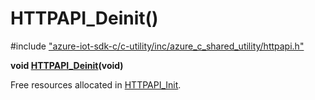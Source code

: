 # HTTPAPI_Deinit()

\#include ["azure-iot-sdk-c/c-utility/inc/azure_c_shared_utility/httpapi.h"](../iot-c-ref-httpapi-h.md)  

**void [HTTPAPI_Deinit](#httpapi_8h_1a0746eed2ddbd3cf46ec5f015ceb32305)(void)**

Free resources allocated in [HTTPAPI_Init](#httpapi_8h_1a0a73dc1b76c522a36b0f201d1a80c3d4).

